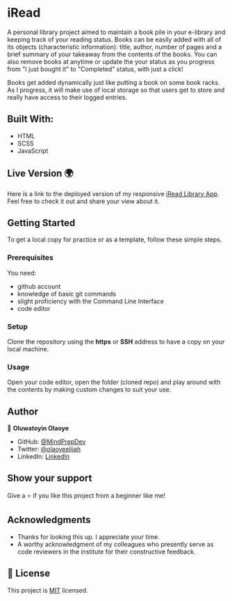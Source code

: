 # iRead
A  personal library project aimed to maintain a book pile in your e-library and keeping track of your reading status. Books can be easily added with all of its objects (characteristic information): title, author, number of pages and a brief summary of your takeaway from the contents of the books.
You can also remove books at anytime or update the your status as you progress from "I just bought it" to "Completed" status, with just a click!

Books get added dynamically just like putting a book on some book racks.
As I progress, it will make use of local storage so that users get to store and really have access to their logged entries.

## Built With:

- HTML
- SCSS
- JavaScript

## Live Version 🌍
Here is a link to the deployed version of my responsive [iRead Library App](https://mindprepdev.github.io/iRead).
Feel free to check it out and share your view about it. 

## Getting Started 

To get a local copy for practice or as a template, follow these simple steps.

### Prerequisites
You need:
- github account
- knowledge of basic git commands
- slight proficiency with the Command Line Interface
- code editor

### Setup
Clone the repository using the **https** or **SSH** address to have a copy on your local machine.

### Usage
Open your code editor, open the folder (cloned repo) and play around with the contents by making custom changes to suit your use.

## Author

👤 **Oluwatoyin Olaoye**

- GitHub: [@MindPrepDev](https://github.com/MindPrepDev)
- Twitter: [@olaoyeelijah](https://twitter.com/olaoyeelijah)
- LinkedIn: [LinkedIn](https://linkedin.com/in/oluwatoyin-olaoye-82880363/)


## Show your support 

Give a ⭐️ if you like this project from a beginner like me!

## Acknowledgments

- Thanks for looking this up. I appreciate your time.
- A worthy acknowledgment of my colleagues who presently serve as code reviewers in the institute for their constructive feedback.

## 📝 License

This project is [MIT](./MIT.md) licensed.
